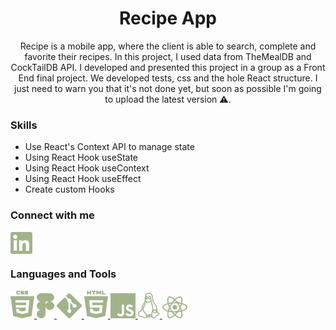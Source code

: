 <h1 align="center">Recipe App</h1>

<p align="center">Recipe is a mobile app, where the client is able to search, complete and favorite their recipes. In this project, I used data from TheMealDB and CockTailDB API. I developed and presented this project in a group as a Front End final project. We developed tests, css and the hole React structure. I just need to warn you that it's not done yet, but soon as possible I'm going to upload the latest version ⚠️.
</p>

<h3 align="left">Skills</h3>

- Use React's Context API to manage state
- Using React Hook useState
- Using React Hook useContext
- Using React Hook useEffect
- Create custom Hooks

<h3 align="left">Connect with me</h3>
<p align="left">
<a href="https://linkedin.com/in/larissa-julia-araújo" target="blank"><img align="center" src="src/assets/css/image/Linkedin.png" alt="larissa-julia-araújo"/></a>
</p>

<h3 align="left">Languages and Tools</h3>
<p align="left"> <a href="https://www.w3schools.com/css/" target="_blank" rel="noreferrer"> <img src="src/assets/css/image/CSS.png" alt="css3"/> </a> <a href="https://www.figma.com/" target="_blank" rel="noreferrer"> <img src="src/assets/css/image/Figma.png" alt="figma"/> </a> <a href="https://git-scm.com/" target="_blank" rel="noreferrer"> <img src="src/assets/css/image/Git.png" alt="git"/> </a> <a href="https://www.w3.org/html/" target="_blank" rel="noreferrer"> <img src="src/assets/css/image/HTML.png" alt="html5"/> </a> <a href="https://developer.mozilla.org/en-US/docs/Web/JavaScript" target="_blank" rel="noreferrer"> <img src="src/assets/css/image/JS.png" alt="javascript"/> </a> <a href="https://www.linux.org/" target="_blank" rel="noreferrer"> <img src="src/assets/css/image/Linux.png" alt="linux"/> </a> <a href="https://reactjs.org/" target="_blank" rel="noreferrer"> <img src="src/assets/css/image/ReactJs.png" alt="react"/> </a> </p>
